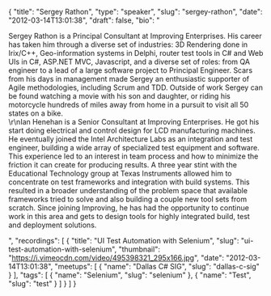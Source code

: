 {
  "title": "Sergey Rathon",
  "type": "speaker",
  "slug": "sergey-rathon",
  "date": "2012-03-14T13:01:38",
  "draft": false,
  "bio": "<p>Sergey Rathon is a Principal Consultant at Improving Enterprises. His career has taken him through a diverse set of industries: 3D Rendering done in Irix/C++, Geo-information systems in Delphi, router test tools in C# and Web UIs in C#, ASP.NET  MVC, Javascript, and a diverse set of roles: from QA engineer to a lead of a large software project to Principal Engineer. Scars from his days in management made Sergey an enthusiastic supporter of Agile methodologies, including Scrum and TDD. Outside of work Sergey can be found watching a movie with his son and daughter, or riding his motorcycle hundreds of miles away from home in a pursuit to visit all 50 states on a bike.<br />\r\nIan Henehan is a Senior Consultant at Improving Enterprises. He got his start doing electrical and control design for LCD manufacturing machines. He eventually joined the Intel Architecture Labs as an integration and test engineer, building a wide array of specialized test equipment and software. This experience led to an interest in team process and how to minimize the friction it can create for producing results. A three year stint with the Educational Technology group at Texas Instruments allowed him to concentrate on test frameworks and integration with build systems. This resulted in a broader understanding of the problem space that available frameworks tried to solve and also building a couple new tool sets from scratch. Since joining Improving, he has had the opportunity to continue work in this area and gets to design  tools for highly integrated build, test and deployment solutions.</p>",
  "recordings": [
    {
      "title": "UI Test Automation with Selenium",
      "slug": "ui-test-automation-with-selenium",
      "thumbnail": "https://i.vimeocdn.com/video/495398321_295x166.jpg",
      "date": "2012-03-14T13:01:38",
      "meetups": [
        {
          "name": "Dallas C# SIG",
          "slug": "dallas-c-sig"
        }
      ],
      "tags": [
        {
          "name": "Selenium",
          "slug": "selenium"
        },
        {
          "name": "Test",
          "slug": "test"
        }
      ]
    }
  ]
}